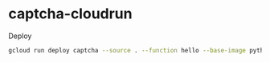 # captcha-cloudrun

Deploy
```bash
gcloud run deploy captcha --source . --function hello --base-image python312 --region asia-northeast1
```
